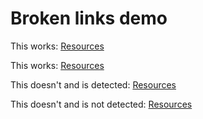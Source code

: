 # Broken links demo

This works: [Resources](resources.md)

This works: [Resources](./resources)

This doesn't and is detected: [Resources](foo-bar)

This doesn't and is not detected: [Resources](resources)

